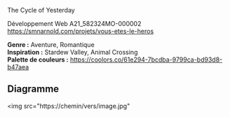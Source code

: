 The Cycle of Yesterday

Développement Web A21_582324MO-000002
https://smnarnold.com/projets/vous-etes-le-heros

**Genre :** Aventure, Romantique  <br/>
**Inspiration :** Stardew Valley, Animal Crossing  <br/>
**Palette de couleurs :** https://coolors.co/61e294-7bcdba-9799ca-bd93d8-b47aea  <br/>

## Diagramme
<img src="https://chemin/vers/image.jpg"
